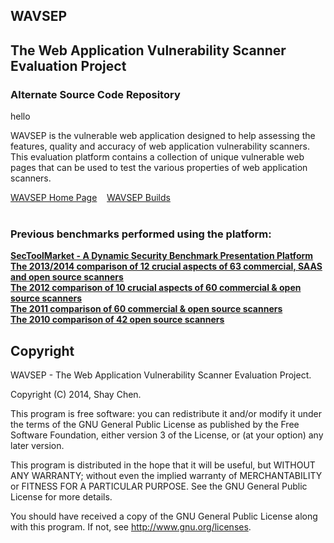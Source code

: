 <article>

<h1>WAVSEP</h1>
<h2>The Web Application Vulnerability Scanner Evaluation Project</h2>
<h3>Alternate Source Code Repository</h3>	
hello
<p>
WAVSEP is the vulnerable web application designed to help assessing the features, quality and accuracy of web application vulnerability scanners.<br>
This evaluation platform contains a collection of unique vulnerable web pages that can be used to test the various properties of web application scanners.<br>
</p>

<a href="https://code.google.com/p/wavsep/">WAVSEP Home Page</a> &nbsp;&nbsp; <a href="https://sourceforge.net/projects/wavsep/">WAVSEP Builds</a><br><br>

<p>
<H3>Previous benchmarks performed using the platform:</H3>
<A href='http://www.sectoolmarket.com' ><B>SecToolMarket - A Dynamic Security Benchmark Presentation Platform</B></A><BR>
<A href='http://sectooladdict.blogspot.com/2014/02/wavsep-web-application-scanner.html'><B>The 2013/2014 comparison of 12 crucial aspects of 63 commercial, SAAS and open source scanners</B></A><BR>
<A href='http://sectooladdict.blogspot.com/2012/07/2012-web-application-scanner-benchmark.html'><B>The 2012 comparison of 10 crucial aspects of 60 commercial & open source scanners</B></A><BR>
<A href='http://sectooladdict.blogspot.com/2011/08/commercial-web-application-scanner.html'><B>The 2011 comparison of 60 commercial & open source scanners</B></A><BR>
<A href='http://sectooladdict.blogspot.com/2010/12/web-application-scanner-benchmark.html'><B>The 2010 comparison of 42 open source scanners</B></A><BR>
</p>

<p>
<h2>Copyright</h2>
</p>
<p>WAVSEP - The Web Application Vulnerability Scanner Evaluation Project.</p>

<p>Copyright (C) 2014, Shay Chen.</p>

<p>This program is free software: you can redistribute it and/or modify it under the terms of the GNU General Public License as published by the Free Software Foundation, either version 3 of the License, or (at your option) any later version.</p>

<p>This program is distributed in the hope that it will be useful, but WITHOUT ANY WARRANTY; without even the implied warranty of MERCHANTABILITY or FITNESS FOR A PARTICULAR PURPOSE.  See the GNU General Public License for more details.</p>

<p>You should have received a copy of the GNU General Public License along with this program.  If not, see <a href="http://www.gnu.org/licenses/">http://www.gnu.org/licenses</a>.</p>

</article>
